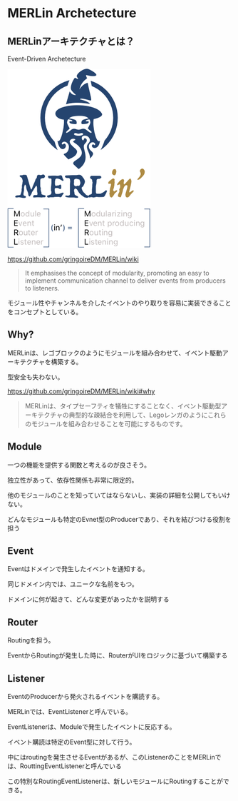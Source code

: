 # MERLin Archetecture

## MERLinアーキテクチャとは？

Event-Driven Archetecture

![MERLin](./MerlinLogo.png)

https://github.com/gringoireDM/MERLin/wiki


> It emphasises the concept of modularity, promoting an easy to implement communication channel to deliver events from producers to listeners.


モジュール性やチャンネルを介したイベントのやり取りを容易に実装できることをコンセプトとしている。


## Why?

MERLinは、レゴブロックのようにモジュールを組み合わせて、イベント駆動アーキテクチャを構築する。

型安全も失わない。

https://github.com/gringoireDM/MERLin/wiki#why


> MERLinは、タイプセーフティを犠牲にすることなく、イベント駆動型アーキテクチャの典型的な疎結合を利用して、Legoレンガのようにこれらのモジュールを組み合わせることを可能にするものです。

## Module

一つの機能を提供する関数と考えるのが良さそう。

独立性があって、依存性関係も非常に限定的。

他のモジュールのことを知っていてはならないし、実装の詳細を公開してもいけない。

どんなモジュールも特定のEvnet型のProducerであり、それを結びつける役割を担う


## Event

Eventはドメインで発生したイベントを通知する。

同じドメイン内では、ユニークな名前をもつ。

ドメインに何が起きて、どんな変更があったかを説明する


## Router

Routingを担う。

EventからRoutingが発生した時に、RouterがUIをロジックに基づいて構築する


## Listener

EventのProducerから発火されるイベントを購読する。

MERLinでは、EventListenerと呼んでいる。

EventListenerは、Moduleで発生したイベントに反応する。

イベント購読は特定のEvent型に対して行う。

中にはroutingを発生させるEventがあるが、このListenerのことをMERLinでは、RouttingEventListenerと呼んでいる

この特別なRoutingEventListenerは、新しいモジュールにRoutingすることができる。






